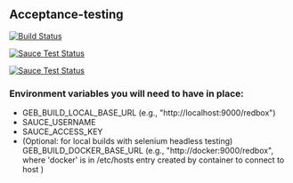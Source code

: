 ## Acceptance-testing

[![Build Status](https://travis-ci.org/qcif/acceptance-testing.svg?branch=master)](https://travis-ci.org/qcif/acceptance-testing)

[![Sauce Test Status](https://saucelabs.com/buildstatus/qcifdev)](https://saucelabs.com/u/qcifdev)

[![Sauce Test Status](https://saucelabs.com/browser-matrix/qcifdev.svg)](https://saucelabs.com/u/qcifdev)


### Environment variables you will need to have in place:
* GEB_BUILD_LOCAL_BASE_URL   (e.g., "http://localhost:9000/redbox")
* SAUCE_USERNAME
* SAUCE_ACCESS_KEY
* (Optional: for local builds with selenium headless testing) GEB_BUILD_DOCKER_BASE_URL  (e.g., "http://docker:9000/redbox", where 'docker' is in /etc/hosts entry created by container to connect to host )

